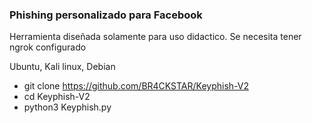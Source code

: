 ### Phishing personalizado para Facebook

Herramienta diseñada solamente para uso didactico.
Se necesita tener ngrok configurado

Ubuntu, Kali linux, Debian

- git clone https://github.com/BR4CKSTAR/Keyphish-V2
- cd Keyphish-V2
- python3 Keyphish.py
